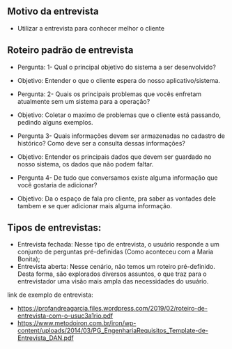 

## Motivo da entrevista
- Utilizar a entrevista para conhecer melhor o cliente


## Roteiro padrão de entrevista

- Pergunta: 1- Qual o principal objetivo do sistema a ser desenvolvido?
- Objetivo: Entender o que o cliente espera do nosso aplicativo/sistema.

- Pergunta: 2- Quais os principais problemas que vocês enfretam atualmente sem um sistema para a operação?
- Objetivo: Coletar o maximo de problemas que o cliente está passando, pedindo alguns exemplos.

- Pergunta 3- Quais informações devem ser armazenadas no cadastro de histórico? Como deve ser a consulta dessas informações?
- Objetivo: Entender os principais dados que devem ser guardado no nosso sistema, os dados que não podem faltar.

- Pergunta 4- De tudo que conversamos existe alguma informação que você gostaria de adicionar?
- Objetivo: Da o espaço de fala pro cliente, pra saber as vontades dele tambem e se quer adicionar mais alguma informação.


## Tipos de entrevistas:

- Entrevista fechada: Nesse tipo de entrevista, o usuário responde a um conjunto de perguntas pré-definidas (Como aconteceu com a Maria Bonita);
- Entrevista aberta: Nesse cenário, não temos um roteiro pré-definido. Desta forma, são explorados diversos assuntos, o que traz para o entrevistador uma visão mais ampla das necessidades do usuário.


link de exemplo de entrevista: 
- https://profandreagarcia.files.wordpress.com/2019/02/roteiro-de-entrevista-com-o-usuc3a1rio.pdf
- https://www.metodoiron.com.br/iron/wp-content/uploads/2014/03/PG_EngenhariaRequisitos_Template-de-Entrevista_DAN.pdf